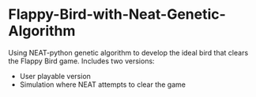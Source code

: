 # Flappy-Bird-with-Neat-Genetic-Algorithm
Using NEAT-python genetic algorithm to develop the ideal bird that clears the Flappy Bird game.
Includes two versions:
  - User playable version
  - Simulation where NEAT attempts to clear the game
